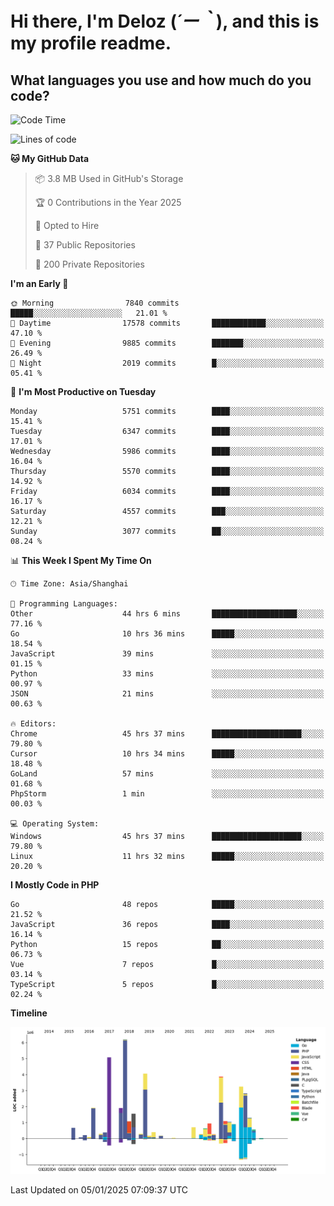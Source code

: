 # **Hi there, I'm Deloz (*´ー｀*), and this is my profile readme.**

## **What languages you use and how much do you code?**

<!--START_SECTION:waka-->
![Code Time](http://img.shields.io/badge/Code%20Time-5%2C432%20hrs%2028%20mins-blue)

![Lines of code](https://img.shields.io/badge/From%20Hello%20World%20I%27ve%20Written-42.0%20million%20lines%20of%20code-blue)

**🐱 My GitHub Data** 

> 📦 3.8 MB Used in GitHub's Storage 
 > 
> 🏆 0 Contributions in the Year 2025
 > 
> 💼 Opted to Hire
 > 
> 📜 37 Public Repositories 
 > 
> 🔑 200 Private Repositories 
 > 
**I'm an Early 🐤** 

```text
🌞 Morning                7840 commits        █████░░░░░░░░░░░░░░░░░░░░   21.01 % 
🌆 Daytime                17578 commits       ████████████░░░░░░░░░░░░░   47.10 % 
🌃 Evening                9885 commits        ███████░░░░░░░░░░░░░░░░░░   26.49 % 
🌙 Night                  2019 commits        █░░░░░░░░░░░░░░░░░░░░░░░░   05.41 % 
```
📅 **I'm Most Productive on Tuesday** 

```text
Monday                   5751 commits        ████░░░░░░░░░░░░░░░░░░░░░   15.41 % 
Tuesday                  6347 commits        ████░░░░░░░░░░░░░░░░░░░░░   17.01 % 
Wednesday                5986 commits        ████░░░░░░░░░░░░░░░░░░░░░   16.04 % 
Thursday                 5570 commits        ████░░░░░░░░░░░░░░░░░░░░░   14.92 % 
Friday                   6034 commits        ████░░░░░░░░░░░░░░░░░░░░░   16.17 % 
Saturday                 4557 commits        ███░░░░░░░░░░░░░░░░░░░░░░   12.21 % 
Sunday                   3077 commits        ██░░░░░░░░░░░░░░░░░░░░░░░   08.24 % 
```


📊 **This Week I Spent My Time On** 

```text
🕑︎ Time Zone: Asia/Shanghai

💬 Programming Languages: 
Other                    44 hrs 6 mins       ███████████████████░░░░░░   77.16 % 
Go                       10 hrs 36 mins      █████░░░░░░░░░░░░░░░░░░░░   18.54 % 
JavaScript               39 mins             ░░░░░░░░░░░░░░░░░░░░░░░░░   01.15 % 
Python                   33 mins             ░░░░░░░░░░░░░░░░░░░░░░░░░   00.97 % 
JSON                     21 mins             ░░░░░░░░░░░░░░░░░░░░░░░░░   00.63 % 

🔥 Editors: 
Chrome                   45 hrs 37 mins      ████████████████████░░░░░   79.80 % 
Cursor                   10 hrs 34 mins      █████░░░░░░░░░░░░░░░░░░░░   18.48 % 
GoLand                   57 mins             ░░░░░░░░░░░░░░░░░░░░░░░░░   01.68 % 
PhpStorm                 1 min               ░░░░░░░░░░░░░░░░░░░░░░░░░   00.03 % 

💻 Operating System: 
Windows                  45 hrs 37 mins      ████████████████████░░░░░   79.80 % 
Linux                    11 hrs 32 mins      █████░░░░░░░░░░░░░░░░░░░░   20.20 % 
```

**I Mostly Code in PHP** 

```text
Go                       48 repos            █████░░░░░░░░░░░░░░░░░░░░   21.52 % 
JavaScript               36 repos            ████░░░░░░░░░░░░░░░░░░░░░   16.14 % 
Python                   15 repos            ██░░░░░░░░░░░░░░░░░░░░░░░   06.73 % 
Vue                      7 repos             █░░░░░░░░░░░░░░░░░░░░░░░░   03.14 % 
TypeScript               5 repos             █░░░░░░░░░░░░░░░░░░░░░░░░   02.24 % 
```



**Timeline**

![Lines of Code chart](https://raw.githubusercontent.com/deloz/deloz/main/assets/bar_graph.png)


 Last Updated on 05/01/2025 07:09:37 UTC
<!--END_SECTION:waka-->
